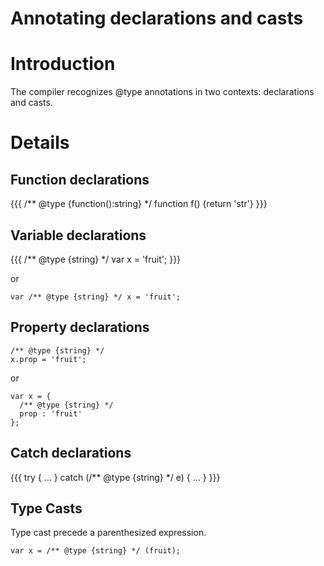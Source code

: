 # Annotating declarations and casts

# Introduction

The compiler recognizes @type annotations in two contexts: declarations and casts.


# Details

## Function declarations

{{{ 
/** @type {function():string} */
function f() {return 'str'}
}}}


## Variable declarations

{{{ 
/** @type {string} */
var x = 'fruit';
}}}

or 

    var /** @type {string} */ x = 'fruit';

## Property declarations

    /** @type {string} */
    x.prop = 'fruit';

or

    var x = {
      /** @type {string} */
      prop : 'fruit'
    };

## Catch declarations

{{{ 
try { 
  ... 
} catch (/** @type {string} */ e) {
  ...
}
}}}


## Type Casts

Type cast precede a parenthesized expression.

    var x = /** @type {string} */ (fruit);